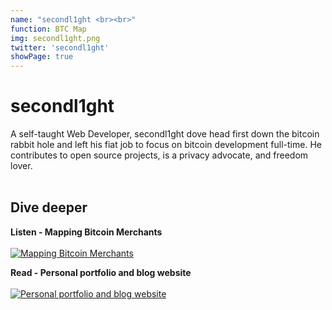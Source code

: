 ```yaml
---
name: "secondl1ght <br><br>"
function: BTC Map
img: secondl1ght.png
twitter: 'secondl1ght'
showPage: true
---
```


# secondl1ght
 
A self-taught Web Developer, secondl1ght dove head first down the bitcoin rabbit hole and left his fiat job to focus on bitcoin development full-time. He contributes to open source projects, is a privacy advocate, and freedom lover.
<br><br>

## Dive deeper


<div class="grid grid-cols-2 gap-5">
<div class="p-3 my-2">

**Listen - Mapping Bitcoin Merchants**  <br><br>
[![Mapping Bitcoin Merchants](/2022/content/second2.png)](https://stephanlivera.com/episode/420/)
</div>
<div class="p-3 my-2">

**Read - Personal portfolio and blog website**  <br><br>
[![Personal portfolio and blog website](/2022/content/secondl1ght1.png)](https://www.secondl1ght.site/)
</div>

</div>

<br>




